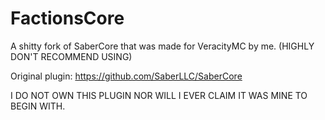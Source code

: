 # FactionsCore

A shitty fork of SaberCore that was made for VeracityMC by me. (HIGHLY DON'T RECOMMEND USING)

Original plugin: https://github.com/SaberLLC/SaberCore

I DO NOT OWN THIS PLUGIN NOR WILL I EVER CLAIM IT WAS MINE TO BEGIN WITH.
